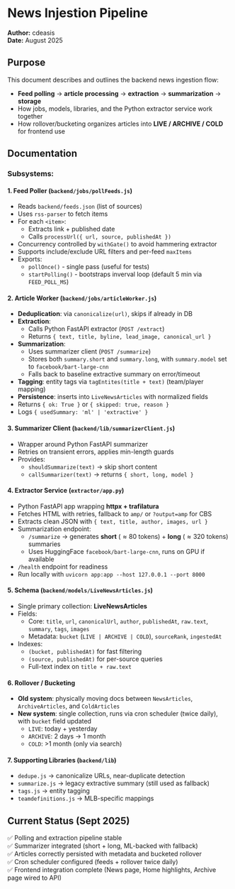 # News Injestion Pipeline

**Author:** cdeasis<br>
**Date:** August 2025

## Purpose
This document describes and outlines the backend news ingestion flow:
- **Feed polling** &rarr; **article processing** &rarr; **extraction** &rarr; **summarization** &rarr; **storage**
- How jobs, models, libraries, and the Python extractor service work together
- How rollover/bucketing organizes articles into **LIVE / ARCHIVE / COLD** for frontend use

## Documentation

### Subsystems:

#### 1. **Feed Poller** (`backend/jobs/pollFeeds.js`)
- Reads `backend/feeds.json` (list of sources)
- Uses `rss-parser` to fetch items
- For each `<item>`:
    - Extracts link + published date
    - Calls `processUrl({ url, source, publishedAt })`
- Concurrency controlled by `withGate()` to avoid hammering extractor
- Supports include/exclude URL filters and per-feed `maxItems`
- Exports:
    - `pollOnce()` - single pass (useful for tests)
    - `startPolling()` - bootstraps inverval loop (default 5 min via `FEED_POLL_MS`)
#### 2. **Article Worker** (`backend/jobs/articleWorker.js`)
- **Deduplication**: via `canonicalize(url)`, skips if already in DB
- **Extraction**:
    - Calls Python FastAPI extractor (`POST /extract`)
    - Returns `{ text, title, byline, lead_image, canonical_url }`
- **Summarization**: 
    - Uses summarizer client (`POST /summarize`)
    - Stores both `summary.short` and `summary.long`, with `summary.model` set to `facebook/bart-large-cnn`
    - Falls back to baseline extractive summary on error/timeout
- **Tagging**: entity tags via `tagEntites(title + text)` (team/player mapping)
- **Persistence**: inserts into `LiveNewsArticles` with normalized fields
- Returns `{ ok: True }` or `{ skipped: true, reason }`
- Logs `{ usedSummary: 'ml' | 'extractive' }`
#### 3. **Summarizer Client** (`backend/lib/summarizerClient.js`)
- Wrapper around Python FastAPI summarizer
- Retries on transient errors, applies min-length guards
- Provides:
    - `shouldSummarize(text)` &rarr; skip short content
    - `callSummarizer(text)` &rarr; returns `{ short, long, model }`
#### 4. **Extractor Service** (`extractor/app.py`)
- Python FastAPI app wrapping **httpx + trafilatura**
- Fetches HTML with retries, fallback to `amp/` or `?output=amp` for CBS
- Extracts clean JSON with `{ text, title, author, images, url }`
- Summarization endpoint:
    - `/summarize` &rarr; generates **short** ($\approx 80$ tokens) + **long** ($\approx 320$ tokens) summaries
    - Uses HuggingFace `facebook/bart-large-cnn`, runs on GPU if available
- `/health` endpoint for readiness
- Run locally with `uvicorn app:app --host 127.0.0.1 --port 8000`
#### 5. **Schema** (`backend/models/LiveNewsArticles.js`)
- Single primary collection: **LiveNewsArticles**
- Fields:
    - Core: `title`, `url`, `canonicalUrl`, `author`, `publishedAt`, `raw.text`, `summary`, `tags`, `images`
    - Metadata: `bucket` (`LIVE | ARCHIVE | COLD`), `sourceRank`, `ingestedAt`
- Indexes:
    - `(bucket, publishedAt)` for fast filtering
    - `(source, publishedAt)` for per-source queries
    - Full-text index on `title + raw.text`
#### 6. **Rollover / Bucketing**
- **Old system**: physically moving docs between `NewsArticles`, `ArchiveArticles`, and `ColdArticles`
- **New system**: single collection, runs via cron scheduler (twice daily), with `bucket` field updated
    - `LIVE`: today + yesterday
    - `ARCHIVE`: 2 days &rarr; 1 month
    - `COLD`: >1 month (only via search)
#### 7. **Supporting Libraries** (`backend/lib`)
- `dedupe.js` &rarr; canonicalize URLs, near-duplicate detection
- `summarize.js` &rarr; legacy extractive summary (still used as fallback)
- `tags.js` &rarr; entity tagging
- `teamdefinitions.js` &rarr; MLB-specific mappings

## Current Status (Sept 2025)
✅ Polling and extraction pipeline stable<br>
✅ Summarizer integrated (short + long, ML-backed with fallback) <br>
✅ Articles correctly persisted with metadata and bucketed rollover<br>
✅ Cron scheduler configured (feeds + rollover twice daily)<br>
✅ Frontend integration complete (News page, Home highlights, Archive page wired to API)